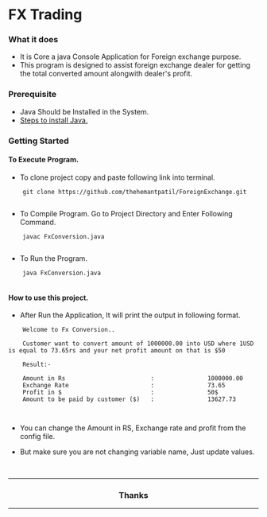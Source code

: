 # FX Trading

### What it does

- It is Core  a java Console Application for Foreign exchange purpose.
- This program is designed to assist foreign exchange dealer for getting the total converted amount
  alongwith  dealer's profit.

### Prerequisite
- Java Should be Installed in the System.
- [Steps to install Java.](https://www.javatpoint.com/javafx-how-to-install-java)

### Getting Started


#### To Execute Program.

- To clone project copy and paste following link into terminal.

``` 
	git clone https://github.com/thehemantpatil/ForeignExchange.git
	
```

- To Compile Program. Go to Project Directory and Enter Following Command.

``` 
	javac FxConversion.java
	
```

-  To Run the Program.

``` 
	java FxConversion.java
	
```

#### How to use this project.

- After Run the Application, It will print the output in following format.


```
	Welcome to Fx Conversion..
	
	Customer want to convert amount of 1000000.00 into USD where 1USD is equal to 73.65rs and your net profit amount on that is $50
	
	Result:- 
	
	Amount in Rs                        :               1000000.00
	Exchange Rate                       :               73.65
	Profit in $                         :               50$
	Amount to be paid by customer ($)   :               13627.73

	
```

- You can change the Amount in RS, Exchange rate and profit from the config file.


- But make sure you are not changing variable name, Just update values.



<br>

<hr>
	<h3 align = "center" >Thanks</h3>
<hr>

